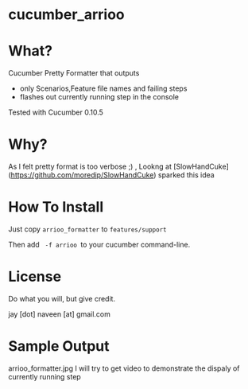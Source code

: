 cucumber_arrioo
===============


What?
====

Cucumber Pretty Formatter that outputs  
  - only Scenarios,Feature file names and failing steps
  - flashes out currently running step in the console

Tested with Cucumber 0.10.5


Why?
====
As I felt pretty format is too verbose ;) , Lookng at [SlowHandCuke] (https://github.com/moredip/SlowHandCuke) sparked this idea



How To Install
==============

Just copy <code>arrioo_formatter</code> to <code>features/support</code>

Then add <code> -f arrioo </code>to your cucumber command-line.



License
=========

Do what you will, but give credit.

jay [dot] naveen [at] gmail.com


Sample Output
=========
arrioo_formatter.jpg
I will try to get video to demonstrate the dispaly of currently running step
